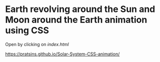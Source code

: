 # Earth revolving around the Sun and Moon around the Earth animation using CSS

Open by clicking on *index.html*

https://pratsins.github.io/Solar-System-CSS-animation/